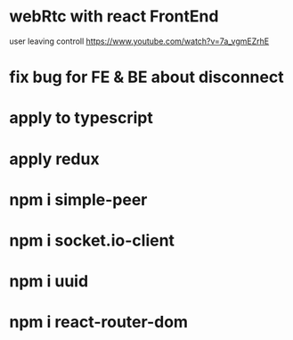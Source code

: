 # webRtc with react FrontEnd

user leaving controll https://www.youtube.com/watch?v=7a_vgmEZrhE

# fix bug for FE & BE about disconnect

# apply to typescript

# apply redux

# npm i simple-peer

# npm i socket.io-client

# npm i uuid

# npm i react-router-dom
